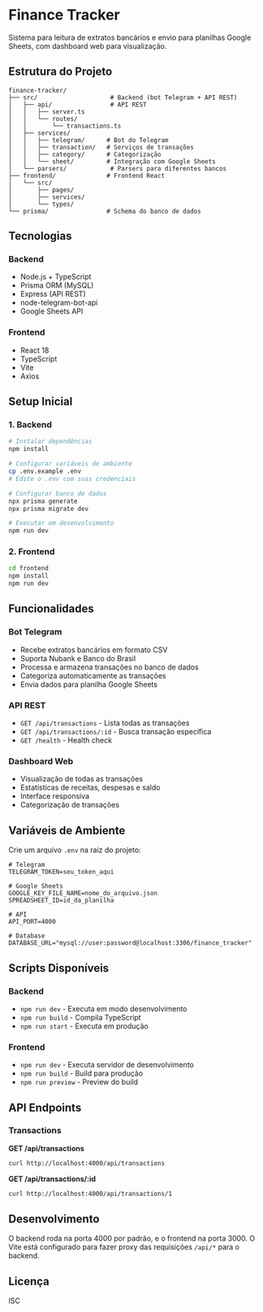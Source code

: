 # Finance Tracker

Sistema para leitura de extratos bancários e envio para planilhas Google Sheets, com dashboard web para visualização.

## Estrutura do Projeto

```
finance-tracker/
├── src/                    # Backend (bot Telegram + API REST)
│   ├── api/                # API REST
│   │   ├── server.ts
│   │   └── routes/
│   │       └── transactions.ts
│   ├── services/
│   │   ├── telegram/      # Bot do Telegram
│   │   ├── transaction/   # Serviços de transações
│   │   ├── category/      # Categorização
│   │   └── sheet/         # Integração com Google Sheets
│   └── parsers/            # Parsers para diferentes bancos
├── frontend/              # Frontend React
│   └── src/
│       ├── pages/
│       ├── services/
│       └── types/
└── prisma/                # Schema do banco de dados
```

## Tecnologias

### Backend
- Node.js + TypeScript
- Prisma ORM (MySQL)
- Express (API REST)
- node-telegram-bot-api
- Google Sheets API

### Frontend
- React 18
- TypeScript
- Vite
- Axios

## Setup Inicial

### 1. Backend

```bash
# Instalar dependências
npm install

# Configurar variáveis de ambiente
cp .env.example .env
# Edite o .env com suas credenciais

# Configurar banco de dados
npx prisma generate
npx prisma migrate dev

# Executar em desenvolvimento
npm run dev
```

### 2. Frontend

```bash
cd frontend
npm install
npm run dev
```

## Funcionalidades

### Bot Telegram
- Recebe extratos bancários em formato CSV
- Suporta Nubank e Banco do Brasil
- Processa e armazena transações no banco de dados
- Categoriza automaticamente as transações
- Envia dados para planilha Google Sheets

### API REST
- `GET /api/transactions` - Lista todas as transações
- `GET /api/transactions/:id` - Busca transação específica
- `GET /health` - Health check

### Dashboard Web
- Visualização de todas as transações
- Estatísticas de receitas, despesas e saldo
- Interface responsiva
- Categorização de transações

## Variáveis de Ambiente

Crie um arquivo `.env` na raiz do projeto:

```env
# Telegram
TELEGRAM_TOKEN=seu_token_aqui

# Google Sheets
GOOGLE_KEY_FILE_NAME=nome_do_arquivo.json
SPREADSHEET_ID=id_da_planilha

# API
API_PORT=4000

# Database
DATABASE_URL="mysql://user:password@localhost:3306/finance_tracker"
```

## Scripts Disponíveis

### Backend
- `npm run dev` - Executa em modo desenvolvimento
- `npm run build` - Compila TypeScript
- `npm run start` - Executa em produção

### Frontend
- `npm run dev` - Executa servidor de desenvolvimento
- `npm run build` - Build para produção
- `npm run preview` - Preview do build

## API Endpoints

### Transactions

**GET /api/transactions**
```bash
curl http://localhost:4000/api/transactions
```

**GET /api/transactions/:id**
```bash
curl http://localhost:4000/api/transactions/1
```

## Desenvolvimento

O backend roda na porta 4000 por padrão, e o frontend na porta 3000. O Vite está configurado para fazer proxy das requisições `/api/*` para o backend.

## Licença

ISC